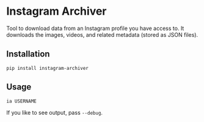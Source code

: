 # Instagram Archiver

Tool to download data from an Instagram profile you have access to. It downloads the images, videos, and related metadata (stored as JSON files).

## Installation

```shell
pip install instagram-archiver
```

## Usage

```shell
ia USERNAME
```

If you like to see output, pass `--debug`.
